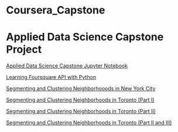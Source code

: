# Coursera_Capstone
# **Applied Data Science Capstone Project**

<a href="https://gist.github.com/cec6da964ce2754341bf12f9f92fd457">Applied Data Science Capstone Jupyter Notebook</a>

<a href="https://gist.github.com/56a5c1a9edada06f024640842054db33">Learning Foursquare API with Python</a>

<a href="https://gist.github.com/56f8bc458754392aecda1098131c84de">Segmenting and Clustering Neighborhooods in New York City</a>

<a href="https://gist.github.com/cbcbdfc2dae7f12f04a9ed034d5fdd7f">Segmenting and Clustering Neighborhoods in Toronto (Part I)</a>

<a href="https://gist.github.com/890e9851c4a5327aa8a1adad812294ff">Segmenting and Clustering Neighborhoods in Toronto (Part II)</a>

<a href="https://gist.github.com/1af9a5f84ba6255d55861adca565b09f">Segmenting and Clustering Neighborhoods in Toronto (Part II and III)</a>


